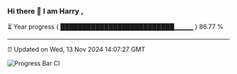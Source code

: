 ### Hi there 👋 I am Harry , 

⏳ Year progress { ██████████████████████████▁▁▁▁ } 86.77 %

---

⏰ Updated on Wed, 13 Nov 2024 14:07:27 GMT

![Progress Bar CI](https://github.com/duykhang68/duykhang68/workflows/Progress%20Bar%20CI/badge.svg)
